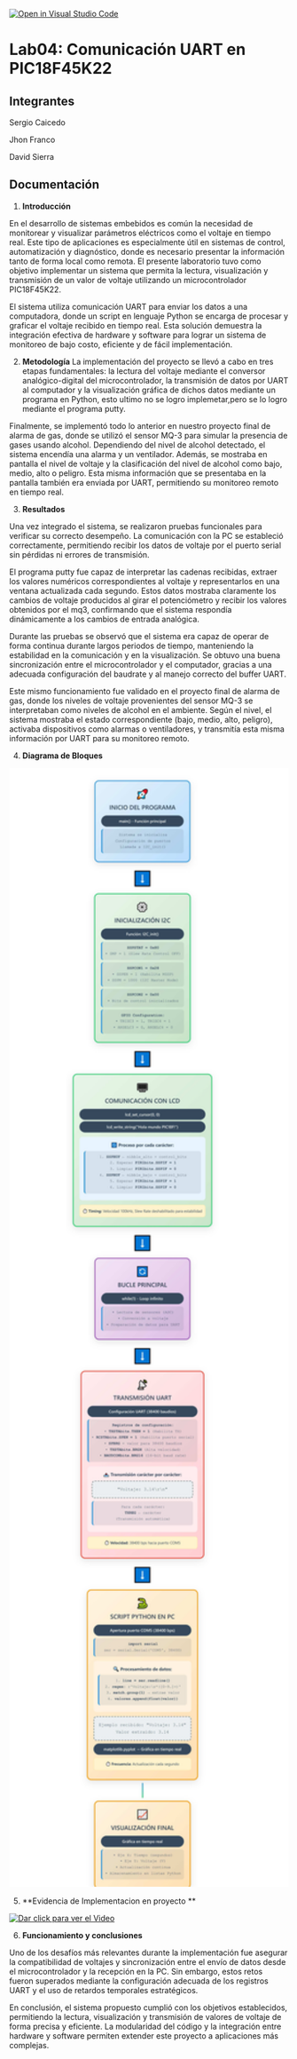 [![Open in Visual Studio Code](https://classroom.github.com/assets/open-in-vscode-2e0aaae1b6195c2367325f4f02e2d04e9abb55f0b24a779b69b11b9e10269abc.svg)](https://classroom.github.com/online_ide?assignment_repo_id=19574433&assignment_repo_type=AssignmentRepo)
# Lab04: Comunicación UART en PIC18F45K22

## Integrantes

Sergio Caicedo 

Jhon Franco 

David Sierra

## Documentación

1. **Introducción**

En el desarrollo de sistemas embebidos es común la necesidad de monitorear y visualizar parámetros eléctricos como el voltaje en tiempo real. Este tipo de aplicaciones es especialmente útil en sistemas de control, automatización y diagnóstico, donde es necesario presentar la información tanto de forma local como remota. El presente laboratorio tuvo como objetivo implementar un sistema que permita la lectura, visualización y transmisión de un valor de voltaje utilizando un microcontrolador PIC18F45K22.

El sistema  utiliza comunicación UART para enviar los datos a una computadora, donde un script en lenguaje Python se encarga de procesar y graficar el voltaje recibido en tiempo real. Esta solución demuestra la integración efectiva de hardware y software para lograr un sistema de monitoreo de bajo costo, eficiente y de fácil implementación.

2. **Metodología**
La implementación del proyecto se llevó a cabo en tres etapas fundamentales: la lectura del voltaje mediante el conversor analógico-digital del microcontrolador, la transmisión de datos por UART al computador y la visualización gráfica de dichos datos mediante un programa en Python, esto ultimo no se logro implemetar,pero se lo logro mediante el programa putty.

Finalmente, se implementó todo lo anterior en nuestro proyecto final de alarma de gas, donde se utilizó el sensor MQ-3 para simular la presencia de gases usando alcohol. Dependiendo del nivel de alcohol detectado, el sistema encendía una alarma y un ventilador. Además, se mostraba en pantalla el nivel de voltaje y la clasificación del nivel de alcohol como bajo, medio, alto o peligro. Esta misma información que se presentaba en la pantalla también era enviada por UART, permitiendo su monitoreo remoto en tiempo real.

3. **Resultados**

Una vez integrado el sistema, se realizaron pruebas funcionales para verificar su correcto desempeño. La comunicación con la PC se estableció correctamente, permitiendo recibir los datos de voltaje por el puerto serial sin pérdidas ni errores de transmisión.

El programa putty fue capaz de interpretar las cadenas recibidas, extraer los valores numéricos correspondientes al voltaje y representarlos  en una ventana actualizada cada segundo. Estos datos mostraba claramente los cambios de voltaje producidos al girar el potenciómetro y recibir los valores obtenidos por el mq3, confirmando que el sistema respondía dinámicamente a los cambios de entrada analógica.

Durante las pruebas se observó que el sistema era capaz de operar de forma continua durante largos periodos de tiempo, manteniendo la estabilidad en la comunicación y en la visualización. Se obtuvo una buena sincronización entre el microcontrolador y el computador, gracias a una adecuada configuración del baudrate y al manejo correcto del buffer UART.

Este mismo funcionamiento fue validado en el proyecto final de alarma de gas, donde los niveles de voltaje provenientes del sensor MQ-3 se interpretaban como niveles de alcohol en el ambiente. Según el nivel, el sistema mostraba el estado correspondiente (bajo, medio, alto, peligro), activaba dispositivos como alarmas o ventiladores, y transmitía esta misma información por UART para su monitoreo remoto.

4. **Diagrama de Bloques**
<div align="center">
 <img src="/69169b80-c897-4e8f-be83-360c4b46123b-0.jpg" alt="uart" width="550" />
 </div>


5. **Evidencia de Implementacion en proyecto **

[![Dar click para ver el  Video](https://img.youtube.com/vi/OjOp43iet3o/0.jpg)](https://www.youtube.com/watch?v=OjOp43iet3o)


6. **Funcionamiento y conclusiones** 

Uno de los desafíos más relevantes durante la implementación fue asegurar la compatibilidad de voltajes y sincronización entre el envío de datos desde el microcontrolador y la recepción en la PC. Sin embargo, estos retos fueron superados mediante la configuración adecuada de los registros UART y el uso de retardos temporales estratégicos.

En conclusión, el sistema propuesto cumplió con los objetivos establecidos, permitiendo la lectura, visualización y transmisión de valores de voltaje de forma precisa y eficiente. La modularidad del código y la integración entre hardware y software permiten extender este proyecto a aplicaciones más complejas.


